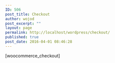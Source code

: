```yaml
---
ID: 506
post_title: Checkout
author: wojod
post_excerpt: ""
layout: page
permalink: http://localhost/wordpress/checkout/
published: true
post_date: 2016-04-01 08:46:28
---
```

[woocommerce_checkout]